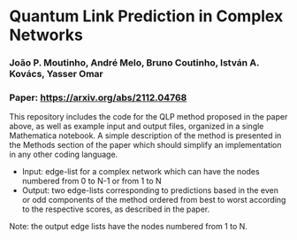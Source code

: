 # Quantum Link Prediction in Complex Networks
### João P. Moutinho, André Melo, Bruno Coutinho, István A. Kovács, Yasser Omar
### Paper: https://arxiv.org/abs/2112.04768

This repository includes the code for the QLP method proposed in the paper above, as well as example input and output files, organized in a single Mathematica notebook. A simple description of the method is presented in the Methods section of the paper which should simplify an implementation in any other coding language.

- Input: edge-list for a complex network which can have the nodes numbered from 0 to N-1 or from 1 to N
- Output: two edge-lists corresponding to predictions based in the even or odd components of the method ordered from best to worst according to the respective scores, as described in the paper. 

Note: the output edge lists have the nodes numbered from 1 to N.
